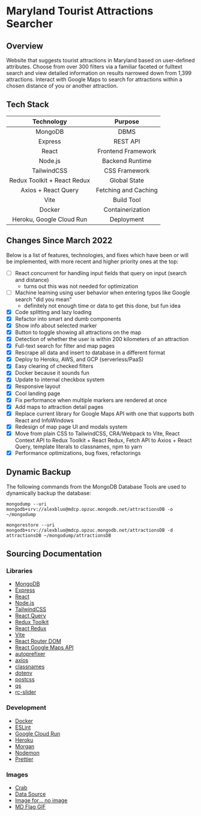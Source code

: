 # Maryland Tourist Attractions Searcher

## Overview

Website that suggests tourist attractions in Maryland based on user-defined attributes. Choose from over 300 filters via a familiar faceted or fulltext search and view detailed information on results narrowed down from 1,399 attractions. Interact with Google Maps to search for attractions within a chosen distance of you or another attraction.

## Tech Stack

|         Technology          |       Purpose        |
| :-------------------------: | :------------------: |
|           MongoDB           |         DBMS         |
|           Express           |       REST API       |
|            React            |  Frontend Framework  |
|           Node.js           |   Backend Runtime    |
|         TailwindCSS         |    CSS Framework     |
| Redux Toolkit + React Redux |     Global State     |
|     Axios + React Query     | Fetching and Caching |
|            Vite             |      Build Tool      |
|           Docker            |   Containerization   |
|  Heroku, Google Cloud Run   |      Deployment      |

## Changes Since March 2022

Below is a list of features, technologies, and fixes which have been or will be implemented, with more recent and higher priority ones at the top:

- [ ] React concurrent for handling input fields that query on input (search and distance)
  - turns out this was not needed for optimization
- [ ] Machine learning using user behavior when entering typos like Google search "did you mean"
  - definitely not enough time or data to get this done, but fun idea
- [x] Code splitting and lazy loading
- [x] Refactor into smart and dumb components
- [x] Show info about selected marker
- [x] Button to toggle showing all attractions on the map
- [x] Detection of whether the user is within 200 kilometers of an attraction
- [x] Full-text search for filter and map pages
- [x] Rescrape all data and insert to database in a different format
- [x] Deploy to Heroku, AWS, and GCP (serverless/PaaS)
- [x] Easy clearing of checked filters
- [x] Docker because it sounds fun
- [x] Update to internal checkbox system
- [x] Responsive layout
- [x] Cool landing page
- [x] Fix performance when multiple markers are rendered at once
- [x] Add maps to attraction detail pages
- [x] Replace current library for Google Maps API with one that supports both React and InfoWindows
- [x] Redesign of map page UI and modals system
- [x] Move from plain CSS to TailwindCSS, CRA/Webpack to Vite, React Context API to Redux Toolkit + React Redux, Fetch API to Axios + React Query, template literals to classnames, npm to yarn
- [x] Performance optimizations, bug fixes, refactorings

## Dynamic Backup

The following commands from the MongoDB Database Tools are used to dynamically backup the database:

`mongodump --uri mongodb+srv://alexbluo@mdcp.opzuc.mongodb.net/attractionsDB -o ~/mongodump`

`mongorestore --uri mongodb+srv://alexbluo@mdcp.opzuc.mongodb.net/attractionsDB -d attractionsDB ~/mongodump/attractionsDB`

## Sourcing Documentation

### Libraries

- [MongoDB](https://www.mongodb.com/docs/)
- [Express](https://expressjs.com/en/starter/installing.html)
- [React](https://reactjs.org/docs/getting-started.html)
- [Node.js](https://nodejs.org/en/docs/)
- [TailwindCSS](https://tailwindcss.com/docs/installation)
- [React Query](https://react-query.tanstack.com/overview)
- [Redux Toolkit](https://redux-toolkit.js.org/introduction/getting-started)
- [React Redux](https://react-redux.js.org/introduction/getting-started)
- [Vite](https://vitejs.dev/guide/)
- [React Router DOM](https://reactrouter.com/docs/en/v6)
- [React Google Maps API](https://react-google-maps-api-docs.netlify.app/)
- [autoprefixer](https://github.com/postcss/autoprefixer)
- [axios](https://axios-http.com/docs/intro)
- [classnames](https://github.com/JedWatson/classnames)
- [dotenv](https://github.com/motdotla/dotenv)
- [postcss](https://github.com/postcss/postcss)
- [qs](https://github.com/ljharb/qs)
- [rc-slider](https://github.com/schrodinger/rc-slider)

### Development

- [Docker](https://docs.docker.com/)
- [ESLint](https://eslint.org/docs/user-guide/configuring/)
- [Google Cloud Run](https://cloud.google.com/run/docs)
- [Heroku](https://devcenter.heroku.com/categories/reference)
- [Morgan](https://github.com/expressjs/morgan)
- [Nodemon](https://github.com/remy/nodemon#nodemon)
- [Prettier](https://prettier.io/docs/en/index.html)

### Images

- [Crab](https://www.google.com/url?sa=i&url=https%3A%2F%2Fwww.seekpng.com%2Fipng%2Fu2q8w7q8o0y3a9w7_seafood-graphic-royalty-free-sad-huge-sad-crab%2F&psig=AOvVaw2jx0wHz9fOfhmNjyJzsKxc&ust=1651669215591000&source=images&cd=vfe&ved=0CAwQjRxqFwoTCJjBjbmxw_cCFQAAAAAdAAAAABAD)
- [Data Source](https://www.visitmaryland.org/things-to-do/attractions)
- [Image for... no image](https://depositphotos.com/vector-images/no-image-available.html)
- [MD Flag GIF](https://giphy.com/gifs/flag-state-baltimore-l0MrFpI94esUsTbIA)

